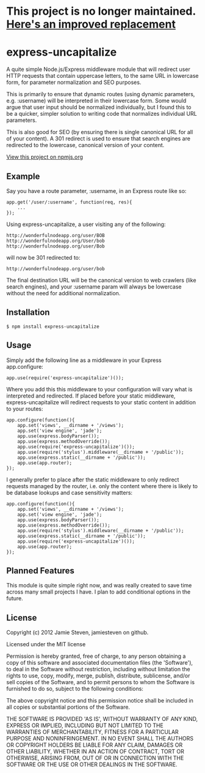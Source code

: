 # This project is no longer maintained. [Here's an improved replacement](https://github.com/iZettle/express-lowercase-paths)

express-uncapitalize
====================

A quite simple Node.js/Express middleware module that will redirect user HTTP requests that contain uppercase letters, to the same URL in lowercase form, for parameter normalization and SEO purposes.

This is primarily to ensure that dynamic routes (using dynamic parameters, e.g. :username) will be interpreted in their lowercase form. Some would argue that user input should be normalized individually, but I found this to be a quicker, simpler  solution to writing code that normalizes individual URL parameters.

This is also good for SEO (by ensuring there is single canonical URL for all of your content). A 301 redirect is used to ensure that search engines are redirected to the lowercase, canonical version of your content.

[View this project on npmjs.org](https://npmjs.org/package/express-uncapitalize)

Example
-------

Say you have a route parameter, :username, in an Express route like so:

    app.get('/user/:username', function(req, res){
        ...
    });

Using express-uncapitalize, a user visiting any of the following:

    http://wonderfulnodeapp.org/user/BOB
    http://wonderfulnodeapp.org/User/bob
    http://wonderfulnodeapp.org/user/Bob
    
will now be 301 redirected to:

    http://wonderfulnodeapp.org/user/bob
    
The final destination URL will be the canonical version to web crawlers (like search engines), and your :username param will always be lowercase without the need for additional normalization.

Installation
------------
    
    $ npm install express-uncapitalize

Usage
-----

Simply add the following line as a middleware in your Express app.configure:

    app.use(require('express-uncapitalize')());

Where you add this this middleware to your configuration will vary what is interpreted and redirected. If placed before your static middleware, express-uncapitalize will redirect requests to your static content in addition to your routes:

    app.configure(function(){
        app.set('views', __dirname + '/views');
        app.set('view engine', 'jade');
        app.use(express.bodyParser());
        app.use(express.methodOverride());
        app.use(require('express-uncapitalize')());
        app.use(require('stylus').middleware(__dirname + '/public'));
        app.use(express.static(__dirname + '/public'));
        app.use(app.router);
    });
    
I generally prefer to place after the static middleware to only redirect requests managed by the router, i.e. only the content where there is likely to be database lookups and case sensitivity matters:

    app.configure(function(){
        app.set('views', __dirname + '/views');
        app.set('view engine', 'jade');
        app.use(express.bodyParser());
        app.use(express.methodOverride());
        app.use(require('stylus').middleware(__dirname + '/public'));
        app.use(express.static(__dirname + '/public'));
        app.use(require('express-uncapitalize')());
        app.use(app.router);
    });

Planned Features
----------------

This module is quite simple right now, and was really created to save time across many small projects I have. I plan to add conditional options in the future.

License 
-------

Copyright (c) 2012 Jamie Steven, jamiesteven on github.

Licensed under the MIT license

Permission is hereby granted, free of charge, to any person obtaining a copy of this software and associated documentation files (the 'Software'), to deal in the Software without restriction, including without limitation the rights to use, copy, modify, merge, publish, distribute, sublicense, and/or sell copies of the Software, and to permit persons to whom the Software is furnished to do so, subject to the following conditions:

The above copyright notice and this permission notice shall be included in all copies or substantial portions of the Software.

THE SOFTWARE IS PROVIDED 'AS IS', WITHOUT WARRANTY OF ANY KIND, EXPRESS OR IMPLIED, INCLUDING BUT NOT LIMITED TO THE WARRANTIES OF MERCHANTABILITY, FITNESS FOR A PARTICULAR PURPOSE AND NONINFRINGEMENT. IN NO EVENT SHALL THE AUTHORS OR COPYRIGHT HOLDERS BE LIABLE FOR ANY CLAIM, DAMAGES OR OTHER LIABILITY, WHETHER IN AN ACTION OF CONTRACT, TORT OR OTHERWISE, ARISING FROM, OUT OF OR IN CONNECTION WITH THE SOFTWARE OR THE USE OR OTHER DEALINGS IN THE SOFTWARE.
